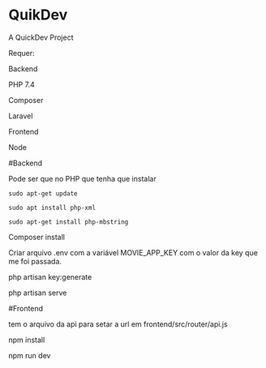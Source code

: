 # QuikDev
A QuickDev Project

Requer:

Backend

PHP 7.4

Composer

Laravel

Frontend

Node

#Backend
 
 Pode ser que no PHP que tenha que instalar
  
    sudo apt-get update
    
    sudo apt install php-xml
    
    sudo apt-get install php-mbstring

Composer install

Criar arquivo .env com a variável MOVIE_APP_KEY com o valor da key que me foi passada.

php artisan key:generate

php artisan serve 

#Frontend

tem o arquivo da api para setar a url em frontend/src/router/api.js

npm install

npm run dev
